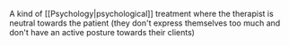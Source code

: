 A kind of [[Psychology|psychological]] treatment where the therapist is neutral towards the patient (they don't express themselves too much and don't have an active posture towards their clients)